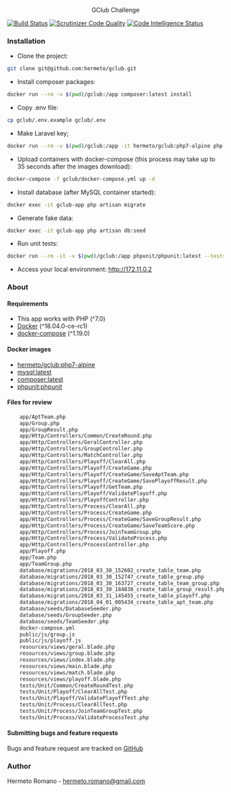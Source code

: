 <p align="center">GClub Challenge</p>

[![Build Status](https://travis-ci.org/hermeto/gclub.svg?branch=master)](https://travis-ci.org/hermeto/gclub)
[![Scrutinizer Code Quality](https://scrutinizer-ci.com/g/hermeto/gclub/badges/quality-score.png?b=master)](https://scrutinizer-ci.com/g/hermeto/gclub/?branch=master)
[![Code Intelligence Status](https://scrutinizer-ci.com/g/hermeto/gclub/badges/code-intelligence.svg?b=master)](https://scrutinizer-ci.com/code-intelligence)

### Installation

- Clone the project:
```bash
git clone git@github.com:hermeto/gclub.git
```
- Install composer packages:
```bash
docker run --rm -v $(pwd)/gclub:/app composer:latest install
```
- Copy .env file:
```bash
cp gclub/.env.example gclub/.env
```
- Make Laravel key;
```bash
docker run --rm -v $(pwd)/gclub:/app -it hermeto/gclub:php7-alpine php app/artisan key:generate
```
- Upload containers with docker-compose (this process may take up to 35 seconds after the images download):
```bash
docker-compose -f gclub/docker-compose.yml up -d
```
- Install database (after MySQL container started):
```bash
docker exec -it gclub-app php artisan migrate
```
- Generate fake data:
```bash
docker exec -it gclub-app php artisan db:seed
```
- Run unit tests:
```bash
docker run --rm -it -v $(pwd)/gclub:/app phpunit/phpunit:latest --testsuit=Unit
```
- Access your local environment: http://172.11.0.2

### About

#### Requirements

- This app works with PHP (^7.0)
- [Docker](https://docs.docker.com/install/) (^18.04.0-ce-rc1)
- [docker-compose](https://docs.docker.com/compose/install/) (^1.19.0)

#### Docker images
- [hermeto/gclub:php7-alpine](https://store.docker.com/community/images/hermeto/gclub)
- [mysql:latest](https://store.docker.com/images/mysql)
- [composer:latest](https://store.docker.com/images/composer)
- [phpunit:phpunit](https://store.docker.com/community/images/phpunit/phpunit)

#### Files for review
```bash
  	app/AptTeam.php
	app/Group.php
	app/GroupResult.php
	app/Http/Controllers/Common/CreateRound.php
	app/Http/Controllers/GeralController.php
	app/Http/Controllers/GroupController.php
	app/Http/Controllers/MatchController.php
	app/Http/Controllers/Playoff/ClearAll.php
	app/Http/Controllers/Playoff/CreateGame.php
	app/Http/Controllers/Playoff/CreateGame/SaveAptTeam.php
	app/Http/Controllers/Playoff/CreateGame/SavePlayoffResult.php
	app/Http/Controllers/Playoff/GetTeam.php
	app/Http/Controllers/Playoff/ValidatePlayoff.php
	app/Http/Controllers/PlayoffController.php
	app/Http/Controllers/Process/ClearAll.php
	app/Http/Controllers/Process/CreateGame.php
	app/Http/Controllers/Process/CreateGame/SaveGroupResult.php
	app/Http/Controllers/Process/CreateGame/SaveTeamScore.php
	app/Http/Controllers/Process/JoinTeamGroup.php
	app/Http/Controllers/Process/ValidateProcess.php
	app/Http/Controllers/ProcessController.php
	app/Playoff.php
	app/Team.php
	app/TeamGroup.php
	database/migrations/2018_03_30_152602_create_table_team.php
	database/migrations/2018_03_30_152747_create_table_group.php
	database/migrations/2018_03_30_163727_create_table_team_group.php
	database/migrations/2018_03_30_184838_create_table_group_result.php
	database/migrations/2018_03_31_145455_create_table_playoff.php
	database/migrations/2018_04_01_005434_create_table_apt_team.php
	database/seeds/DatabaseSeeder.php
	database/seeds/GroupSeeder.php
	database/seeds/TeamSeeder.php
	docker-compose.yml
	public/js/group.js
	public/js/playoff.js
	resources/views/geral.blade.php
	resources/views/group.blade.php
	resources/views/index.blade.php
	resources/views/main.blade.php
	resources/views/match.blade.php
	resources/views/playoff.blade.php
	tests/Unit/Common/CreateRoundTest.php
	tests/Unit/Playoff/ClearAllTest.php
	tests/Unit/Playoff/ValidatePlayoffTest.php
	tests/Unit/Process/ClearAllTest.php
	tests/Unit/Process/JoinTeamGroupTest.php
	tests/Unit/Process/ValidateProcessTest.php
```

#### Submitting bugs and feature requests

Bugs and feature request are tracked on [GitHub](https://github.com/hermeto/gclub/issues)

### Author

Hermeto Romano - <hermeto.romano@gmail.com>
